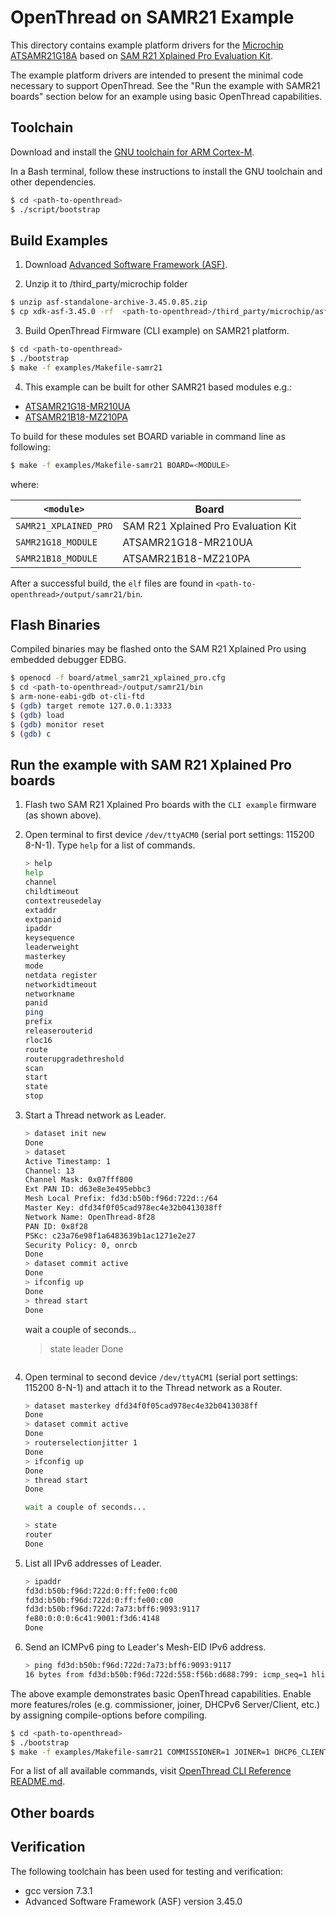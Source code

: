 # OpenThread on SAMR21 Example

This directory contains example platform drivers for the [Microchip ATSAMR21G18A][samr21] based on [SAM R21 Xplained Pro Evaluation Kit][samr21_xplained_pro].

[samr21]: http://www.microchip.com/wwwproducts/en/ATSAMR21G18A
[samr21_xplained_pro]: https://www.microchip.com/DevelopmentTools/ProductDetails/ATSAMR21-XPRO

The example platform drivers are intended to present the minimal code necessary to support OpenThread. See the "Run the example with SAMR21 boards" section below for an example using basic OpenThread capabilities.

## Toolchain

Download and install the [GNU toolchain for ARM Cortex-M][gnu-toolchain].

[gnu-toolchain]: https://developer.arm.com/tools-and-software/open-source-software/developer-tools/gnu-toolchain/gnu-rm

In a Bash terminal, follow these instructions to install the GNU toolchain and other dependencies.

```bash
$ cd <path-to-openthread>
$ ./script/bootstrap
```

## Build Examples

1. Download [Advanced Software Framework (ASF)][asf].

[asf]: https://www.microchip.com/mplab/avr-support/advanced-software-framework

2. Unzip it to <path-to-openthread>/third_party/microchip folder

```bash
$ unzip asf-standalone-archive-3.45.0.85.zip
$ cp xdk-asf-3.45.0 -rf  <path-to-openthread>/third_party/microchip/asf
```

3. Build OpenThread Firmware (CLI example) on SAMR21 platform.

```bash
$ cd <path-to-openthread>
$ ./bootstrap
$ make -f examples/Makefile-samr21
```

4. This example can be built for other SAMR21 based modules e.g.:

- [ATSAMR21G18-MR210UA][module-mr210ua]
- [ATSAMR21B18-MZ210PA][module-mz210pa]

To build for these modules set BOARD variable in command line as following:

```bash
$ make -f examples/Makefile-samr21 BOARD=<MODULE>
```

where:

| `<module>`            | Board                               |
| --------------------- | ----------------------------------- |
| `SAMR21_XPLAINED_PRO` | SAM R21 Xplained Pro Evaluation Kit |
| `SAMR21G18_MODULE`    | ATSAMR21G18-MR210UA                 |
| `SAMR21B18_MODULE`    | ATSAMR21B18-MZ210PA                 |

[module-mr210ua]: http://ww1.microchip.com/downloads/en/devicedoc/atmel-42475-atsamr21g18-mr210ua_datasheet.pdf
[module-mz210pa]: http://ww1.microchip.com/downloads/en/devicedoc/atmel-42486-atsamr21b18-mz210pa_datasheet.pdf

After a successful build, the `elf` files are found in `<path-to-openthread>/output/samr21/bin`.

## Flash Binaries

Compiled binaries may be flashed onto the SAM R21 Xplained Pro using embedded debugger EDBG.

```bash
$ openocd -f board/atmel_samr21_xplained_pro.cfg
$ cd <path-to-openthread>/output/samr21/bin
$ arm-none-eabi-gdb ot-cli-ftd
$ (gdb) target remote 127.0.0.1:3333
$ (gdb) load
$ (gdb) monitor reset
$ (gdb) c
```

## Run the example with SAM R21 Xplained Pro boards

1. Flash two SAM R21 Xplained Pro boards with the `CLI example` firmware (as shown above).
2. Open terminal to first device `/dev/ttyACM0` (serial port settings: 115200 8-N-1). Type `help` for a list of commands.

   ```bash
   > help
   help
   channel
   childtimeout
   contextreusedelay
   extaddr
   extpanid
   ipaddr
   keysequence
   leaderweight
   masterkey
   mode
   netdata register
   networkidtimeout
   networkname
   panid
   ping
   prefix
   releaserouterid
   rloc16
   route
   routerupgradethreshold
   scan
   start
   state
   stop
   ```

3. Start a Thread network as Leader.

   ```bash
   > dataset init new
   Done
   > dataset
   Active Timestamp: 1
   Channel: 13
   Channel Mask: 0x07fff800
   Ext PAN ID: d63e8e3e495ebbc3
   Mesh Local Prefix: fd3d:b50b:f96d:722d::/64
   Master Key: dfd34f0f05cad978ec4e32b0413038ff
   Network Name: OpenThread-8f28
   PAN ID: 0x8f28
   PSKc: c23a76e98f1a6483639b1ac1271e2e27
   Security Policy: 0, onrcb
   Done
   > dataset commit active
   Done
   > ifconfig up
   Done
   > thread start
   Done
   ```

   wait a couple of seconds...

   > state leader Done

   ```

   ```

4. Open terminal to second device `/dev/ttyACM1` (serial port settings: 115200 8-N-1) and attach it to the Thread network as a Router.

   ```bash
   > dataset masterkey dfd34f0f05cad978ec4e32b0413038ff
   Done
   > dataset commit active
   Done
   > routerselectionjitter 1
   Done
   > ifconfig up
   Done
   > thread start
   Done

   wait a couple of seconds...

   > state
   router
   Done
   ```

5. List all IPv6 addresses of Leader.

   ```bash
   > ipaddr
   fd3d:b50b:f96d:722d:0:ff:fe00:fc00
   fd3d:b50b:f96d:722d:0:ff:fe00:c00
   fd3d:b50b:f96d:722d:7a73:bff6:9093:9117
   fe80:0:0:0:6c41:9001:f3d6:4148
   Done
   ```

6. Send an ICMPv6 ping to Leader's Mesh-EID IPv6 address.

   ```bash
   > ping fd3d:b50b:f96d:722d:7a73:bff6:9093:9117
   16 bytes from fd3d:b50b:f96d:722d:558:f56b:d688:799: icmp_seq=1 hlim=64 time=24ms
   ```

The above example demonstrates basic OpenThread capabilities. Enable more features/roles (e.g. commissioner, joiner, DHCPv6 Server/Client, etc.) by assigning compile-options before compiling.

```bash
$ cd <path-to-openthread>
$ ./bootstrap
$ make -f examples/Makefile-samr21 COMMISSIONER=1 JOINER=1 DHCP6_CLIENT=1 DHCP6_SERVER=1
```

For a list of all available commands, visit [OpenThread CLI Reference README.md][cli].

[cli]: https://github.com/openthread/openthread/blob/master/src/cli/README.md

## Other boards

## Verification

The following toolchain has been used for testing and verification:

- gcc version 7.3.1
- Advanced Software Framework (ASF) version 3.45.0
